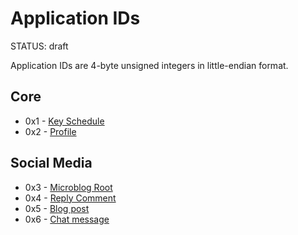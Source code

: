 # Application IDs

<status>STATUS: draft</status>

Application IDs are 4-byte unsigned integers in little-endian format.

## Core

* 0x1 - [Key Schedule](keyschedule.md)
* 0x2 - [Profile](profile.md)

## Social Media

* 0x3 - [Microblog Root](microblog.md)
* 0x4 - [Reply Comment](reply_comment.md)
* 0x5 - [Blog post](blog.md)
* 0x6 - [Chat message](chat.md)
